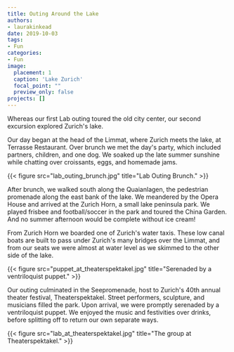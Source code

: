 ```yaml
---
title: Outing Around the Lake
authors: 
- laurakinkead
date: 2019-10-03
tags: 
- Fun
categories:
- Fun
image:
  placement: 1
  caption: 'Lake Zurich'
  focal_point: ""
  preview_only: false
projects: []
---
```


Whereas our first Lab outing toured the old city center, our second excursion explored Zurich's lake. 

Our day began at the head of the Limmat, where Zurich meets the lake, at Terrasse Restaurant. Over brunch we met the day's party, which included partners, children, and one dog. We soaked up the late summer sunshine while chatting over croissants, eggs, and homemade jams.

{{< figure src="lab_outing_brunch.jpg" title="Lab Outing Brunch." >}}

After brunch, we walked south along the Quaianlagen, the pedestrian promenade along the east bank of the lake. We meandered by the Opera House and arrived at the Zurich Horn, a small lake peninsula park. We played frisbee and football/soccer in the park and toured the China Garden. And no summer afternoon would be complete without ice cream!

From Zurich Horn we boarded one of Zurich's water taxis. These low canal boats are built to pass under Zurich's many bridges over the Limmat, and from our seats we were almost at water level as we skimmed to the other side of the lake.

{{< figure src="puppet_at_theaterspektakel.jpg" title="Serenaded by a ventriloquist puppet." >}}


Our outing culminated in the Seepromenade, host to Zurich's 40th annual theater festival, Theaterspektakel. Street performers, sculpture, and musicians filled the park. Upon arrival, we were promptly serenaded by a ventriloquist puppet. We enjoyed the music and festivities over drinks, before splitting off to return our own separate ways.

{{< figure src="lab_at_theaterspektakel.jpg" title="The group at Theaterspektakel." >}}
